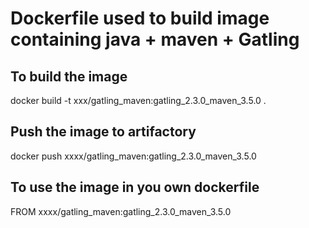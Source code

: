 # Dockerfile used to build image containing java + maven + Gatling

## To build the image
docker build -t xxx/gatling_maven:gatling_2.3.0_maven_3.5.0 .

## Push the image to artifactory
docker push xxxx/gatling_maven:gatling_2.3.0_maven_3.5.0

## To use the image in you own dockerfile
FROM xxxx/gatling_maven:gatling_2.3.0_maven_3.5.0